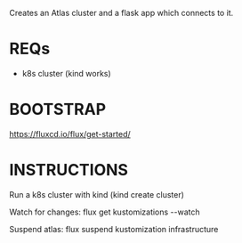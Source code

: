 Creates an Atlas cluster and a flask app which connects to it. 


# REQs

- k8s cluster (kind works)


# BOOTSTRAP

https://fluxcd.io/flux/get-started/



# INSTRUCTIONS


Run a k8s cluster with kind (kind create cluster)

Watch for changes: flux get kustomizations --watch

Suspend atlas: flux suspend kustomization infrastructure
